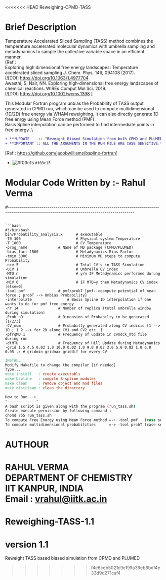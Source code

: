 <<<<<<< HEAD
Reweighing-CPMD-TASS

# Brief Description

Temperatture Accelarated Sliced Sampling (TASS) method combines the temperature accelerated molecular dynamics with umbrella sampling and
metadynamics to sample the collective variable space in an efficient manner. \
[Ref :\
Exploring high dimensional free energy landscapes: Temperature accelerated sliced sampling J. Chem. Phys. 146, 094108 (2017).\
[![DOI] https://doi.org/10.1063/1.4977704 \
Awasthi, S, Nair, NN. Exploring high‐dimensional free energy landscapes of chemical reactions. WIREs Comput Mol Sci. 2019.\
[![DOI]  https://doi.org/10.1002/wcms.1398 ]

This Modular Fortran program unbias the Probability of TASS output generated in CPMD run, which can be used to compute multidimensional (1D/2D) free energy via WHAM reweighting. It can also directly generate 1D free enrgy using Mean Force method (PMF). \
Basis Spline interpolation can be performed to find intermediate points in free energy .\

```diff
+ ***UPDATE    :: "Reweight Biased Simulation from both CPMD and PLUMED Packages."*** \
+ **IMPORTANT :: ALL THE ARGUMENTS IN THE RUN FILE ARE CASE SENSITIVE.**
```

[Ref : https://github.com/jacobwilliams/bspline-fortran]
- ![#f03c15](https://via.placeholder.com/15/f03c15/000000?text=+) `#f03c15`
# Modular Code Written by :- Rahul Verma
#---------------------------------------------------------------------------------------------------------------------------------------------
```

```bash
#!/bin/bash
bin/Probability_analysis.x 	 	# executable
-T0 300                 		# Physical system Temperature
-T 1000                 		# CV Temperature
-prog_name				# Name of MD package (CPMD/PLUMED)
-bias_fact 1500         		# Metadynamics Bias Factor
-tmin 5000              		# Minimum MD steps to compute Probability
-ncv 5                  		# Total CV's in TASS Simulation
-UCV 1                  		# Umbrella CV index
-MTD n                  		# y/n IF Metadynamics performed durung simulation
-MCV 0                  		# IF MTD=y then Metadynamics CV index [else=0]
-tool pmf		 		# pmf/probT [pmf-->compute potential of mean force ; probT --> Unbias Probability]
-interpolate		 		# Basis Spline 1D interpolation if one wants to do for pmf free energy
-nr 14			 		# Number of replica (total umbrella window during simulation)
-Prob_nD				# Dimension of Probabilty to be generated [1/2/3]
-CV_num					# Probabilty generated along CV indicis [1 --> 1D ; 1 2 --> for 2D along CV1 and CV2 etc..]
-pfrqMD 1				# Frequency of update in cvmdck_mtd file during run
-dtMTD					# Frequency of Hill Update during Metadynamics
-grid 1.5 4.5 0.02 1.0 10.0 0.02 1.0 9.0 0.02 3.0 5.0 0.02 1.0 6.0 0.05 ,\ # gridmin gridmax griddif for every CV
```

```Makefile
INSTALL :
Modify Makefile to change the compiler [if needed]
Type...
make install   : create executabls
make bspline   : compile B-spline modules
make clean     : remove object and mod files
make distclean : clean the directory
```

```bash
How to Run -->
"-------------"
A bash script is given along with the program (run_tass.sh) 
Create execute permission by following command :
chomd 755 run_tass.sh
To compute Free Energy using Mean Force method =-> -tool pmf   (case sensitive)
To compute multidimensional probabilities      =-> -tool probT (case sensitive)
```

# AUTHOUR

RAHUL VERMA \
DEPARTMENT OF CHEMISTRY \
IIT KANPUR, INDIA \
Email : vrahul@iitk.ac.in
=======
# Reweighing-TASS-1.1
# version 1.1
Reweight TASS based biased simulation from CPMD and PLUMED 
>>>>>>> f4e6ceb5021c9e199a36eb6bdf4e33d9d271caf4
